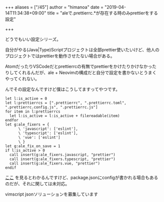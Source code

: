 +++
aliases = ["/45"]
author = "himanoa"
date = "2019-04-14T11:34:38+09:00"
title = "aleで.prettierrc.*が存在する時のみprettierをする設定"

+++

どうでもいい設定シリーズ。

自分がやる(Java|Type)Scriptプロジェクトは全部prettier使いたいけど、他人のプロジェクトではprettierを動作させたない場合がある。

AtomだったりVSCodeだとprettierrcの有無でprettierをかけたりかけなかったりしてくれるんだが、ale + Neovimの構成だと自分で設定を書かないとうまくやってくれない。

んでその設定なんですけど僕はこうしてますってやつです。

```vimscript
let l:is_active = 0
let l:prettierrcs = [".prettierrc", ".prettierrc.toml", ".prettierrc.config.js", ".prettierrc.js"]
for item in l:prettierrcs
  let l:is_active = l:is_active + filereadable(item)
endfor
let g:ale_fixers = {
      \ 'javascript': ['eslint'],
      \ 'typescript': ['eslint'],
      \ 'vue': ['eslint']
      \ }
let g:ale_fix_on_save = 1
if l:is_active > 0
  call insert(g:ale_fixers.javascript, "prettier")
  call insert(g:ale_fixers.typescript, "prettier")
  call insert(g:ale_fixers.vue, "prettier")
endif
```

[ここ](https://prettier.io/docs/en/configuration.html) を見るとわかるんですけど、package.jsonにconfigが書かれる場合もあるのだが、それに関しては未対応。

vimscript jsonソリューションを募集しています
